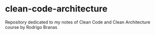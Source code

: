 # clean-code-architecture
Repository dedicated to my notes of Clean Code and Clean Architecture course by Rodrigo Branas
